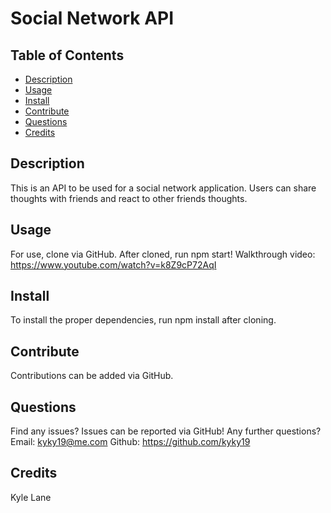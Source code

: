 # Social Network API

## Table of Contents

- [Description](#description)
- [Usage](#usage)
- [Install](#install)
- [Contribute](#contribute)
- [Questions](#questions)
- [Credits](#credits)

## Description

This is an API to be used for a social network application. Users can share thoughts with friends and react to other friends thoughts.

## Usage

For use, clone via GitHub. After cloned, run npm start! Walkthrough video: https://www.youtube.com/watch?v=k8Z9cP72AqI

## Install

To install the proper dependencies, run npm install after cloning.

## Contribute

Contributions can be added via GitHub.

## Questions

Find any issues? Issues can be reported via GitHub!
Any further questions?
Email: kyky19@me.com
Github: https://github.com/kyky19

## Credits

Kyle Lane
